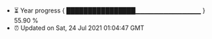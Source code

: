 - ⏳ Year progress { ████████████████▁▁▁▁▁▁▁▁▁▁▁▁▁▁ } 55.90 %
- ⏰ Updated on Sat, 24 Jul 2021 01:04:47 GMT

